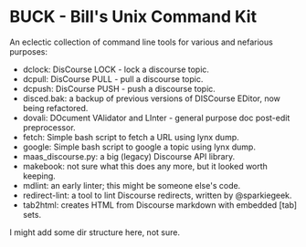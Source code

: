 # BUCK - Bill's Unix Command Kit
An eclectic collection of command line tools for various and nefarious purposes:

- dclock: DisCourse LOCK - lock a discourse topic.
- dcpull: DisCourse PULL - pull a discourse topic.
- dcpush: DisCourse PUSH - push a discourse topic.
- disced.bak: a backup of previous versions of DISCourse EDitor, now being refactored.
- dovali: DOcument VAlidator and LInter - general purpose doc post-edit preprocessor.
- fetch: Simple bash script to fetch a URL using lynx dump.
- google: Simple bash script to google a topic using lynx dump.
- maas_discourse.py: a big (legacy) Discourse API library.
- makebook: not sure what this does any more, but it looked worth keeping.
- mdlint: an early linter; this might be someone else's code.
- redirect-lint: a tool to lint Discourse redirects, written by @sparkiegeek.
- tab2html: creates HTML from Discourse markdown with embedded [tab] sets.

I might add some dir structure here, not sure.
